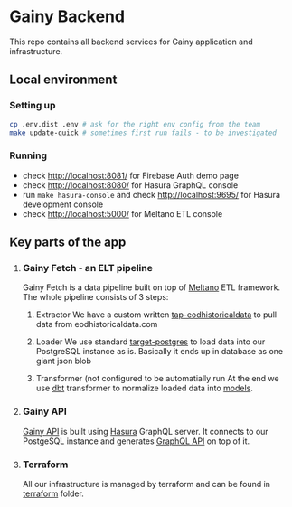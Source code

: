 # Gainy Backend

This repo contains all backend services for Gainy application and infrastructure.

## Local environment
### Setting up
```bash
cp .env.dist .env # ask for the right env config from the team
make update-quick # sometimes first run fails - to be investigated
```

### Running
- check [http://localhost:8081/](http://localhost:8081/) for Firebase Auth demo page 
- check [http://localhost:8080/](http://localhost:8080/) for Hasura GraphQL console 
- run `make hasura-console` and check [http://localhost:9695/](http://localhost:9695/) for Hasura development console 
- check [http://localhost:5000/](http://localhost:5000/) for Meltano ETL console 

## Key parts of the app
1. ### Gainy Fetch - an ELT pipeline
   Gainy Fetch is a data pipeline built on top of [Meltano](https://meltano.com/) ETL framework. 
   The whole pipeline consists of 3 steps:
   1. Extractor 
   We have a custom written [tap-eodhistoricaldata](https://github.com/gainy-app/gainy-etl/tree/main/src/gainy-fetch/tap-eodhistoricaldata) to pull data from eodhistoricaldata.com

   2. Loader
   We use standard [target-postgres](https://github.com/transferwise/pipelinewise-target-postgres) to load data into our PostgreSQL instance as is. Basically it ends up in database as one giant json blob

   3. Transformer (not configured to be automatially run
   At the end we use [dbt](https://www.getdbt.com/) transformer to normalize loaded data into [models](https://github.com/gainy-app/gainy-etl/tree/main/src/gainy-fetch/meltano/transform/models).

2. ### Gainy API
   [Gainy API](https://github.com/gainy-app/gainy-etl/tree/main/src/hasura) is built using [Hasura](https://hasura.io/) GraphQL server. It connects to our PostgeSQL instance and generates [GraphQL API](https://gainy-dev.herokuapp.com/v1/graphql) on top of it. 

3. ### Terraform
   All our infrastructure is managed by terraform and can be found in [terraform](https://github.com/gainy-app/gainy-etl/tree/main/terraform) folder.
